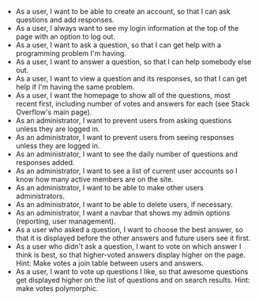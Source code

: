 * As a user, I want to be able to create an account, so that I can ask questions and add responses.
* As a user, I always want to see my login information at the top of the page with an option to log out.
* As a user, I want to ask a question, so that I can get help with a programming problem I'm having.
* As a user, I want to answer a question, so that I can help somebody else out.
* As a user, I want to view a question and its responses, so that I can get help if I'm having the same problem.
* As a user, I want the homepage to show all of the questions, most recent first, including number of votes and answers for each (see Stack Overflow's main page).
* As an administrator, I want to prevent users from asking questions unless they are logged in.
* As an administrator, I want to prevent users from seeing responses unless they are logged in.
* As an administrator, I want to see the daily number of questions and responses added.
* As an administrator, I want to see a list of current user accounts so I know how many active members are on the site.
* As an administrator, I want to be able to make other users administrators.
* As an administrator, I want to be able to delete users, if necessary.
* As an administrator, I want a navbar that shows my admin options (reporting, user management).
* As a user who asked a question, I want to choose the best answer, so that it is displayed before the other answers and future users see it first.
* As a user who didn't ask a question, I want to vote on which answer I think is best, so that higher-voted answers display higher on the page. Hint: Make votes a join table between users and answers.
* As a user, I want to vote up questions I like, so that awesome questions get displayed higher on the list of questions and on search results. Hint: make votes polymorphic.

